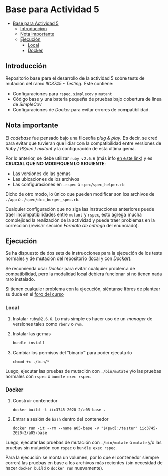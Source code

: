 # Base para Actividad 5

- [Base para Actividad 5](#base-para-actividad-5)
  - [Introducción](#introducción)
  - [Nota importante](#nota-importante)
  - [Ejecución](#ejecución)
    - [Local](#local)
    - [Docker](#docker)

## Introducción

Repositorio base para el desarrollo de la actividad 5 sobre tests de mutación del ramo *IIC3745 - Testing*. Este contiene:

- Configuraciones para `rspec`, `simplecov` y `mutant`
- Código base y una bateria pequeña de pruebas bajo cobertura de linea de *SimpleCov*
- Configuraciones de *Docker* para evitar errores de compatibilidad.

## Nota importante

El *codebase* fue pensado bajo una filosofía *plug & play*. Es decir, se creó para evitar que tuvieran que lidiar con la compatibilidad entre versiones de *Ruby* / *RSpec* / *mutant* y la configuración de esta última gema.

Por lo anterior, se debe utilizar `ruby v2.6.6` (más info [en este link](https://github.com/mbj/mutant#ruby-versions)) y es **CRUCIAL QUE NO MODIFIQUEN LO SIGUIENTE**:

- Las versiones de las gemas
- Las ubicaciones de los archivos
- Las configuraciones en `.rspec` o `spec/spec_helper.rb`

Dicho de otro modo, lo único que pueden modificar son los archivos de `./app` o `./spec/dcc_burger_spec.rb`.

Cualquier configuración que no siga las instrucciones anteriores puede traer incompatibilidades entre `mutant` y `rspec`, esto agrega mucha complejidad la realización de la actividad y puede traer problemas en la corrección (revisar sección *Formato de entrega* del enunciado).

## Ejecución

Se ha dispuesto de dos sets de instrucciones para la ejecución de los tests normales y de mutación del repositorio (local y con *Docker*).

Se recomienda usar *Docker* para evitar cualquier problema de compatibilidad, pero la modalidad local debiera funcionar si no tienen nada raro instalado.

Si tienen cualquier problema con la ejecución, siéntanse libres de plantear su duda en el [foro del curso](https://github.com/IIC3745-2020-2/syllabus/issues)

### Local

1. Instalar `ruby@2.6.6`. Lo más simple es hacer uso de un *manager* de versiones tales como `rbenv` o `rvm`.
  
2. Instalar las gemas
   
    ```
    bundle install
    ```

3. Cambiar los permisos del "binario" para poder ejecutarlo

    ```
    chmod +x ./bin/*
    ```

Luego, ejecutar las pruebas de mutación con `./bin/mutate` y/o las pruebas normales con `rspec` o `bundle exec rspec`.

### Docker

1. Construir contenedor
   
    ```
    docker build -t iic3745-2020-2/a05-base .
    ```

2. Entrar a sesión de `bash` dentro del contenedor
   
    ```
    docker run -it --rm --name a05-base -v "$(pwd):/tester" iic3745-2020-2/a05-base
    ```

Luego, ejecutar las pruebas de mutación con `./bin/mutate` o `mutate` y/o las pruebas sin mutación con `rspec` o `bundle exec rspec`.

Para la ejecución se monta un volumen, por lo que el contenedor siempre correrá las pruebas en base a los archivos más recientes (sin necesidad de hacer `docker build` o `docker run` nuevamente).
